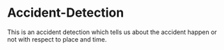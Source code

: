 # Accident-Detection
This is an accident detection which tells us about the accident happen or not with respect to place and time.

